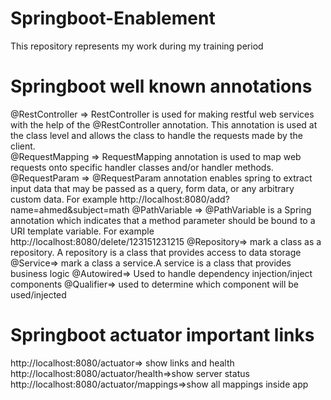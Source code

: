 # Springboot-Enablement
This repository represents my work during my training period
# Springboot well known annotations
@RestController => RestController is used for making restful web services with the help of the @RestController annotation. This annotation is used at the class level and allows the class to handle the requests made by the client.<br/>
@RequestMapping => RequestMapping annotation is used to map web requests onto specific handler classes and/or handler methods.
@RequestParam => @RequestParam annotation enables spring to extract input data that may be passed as a query, form data, or any arbitrary custom data. For example http://localhost:8080/add?name=ahmed&subject=math
@PathVariable => @PathVariable is a Spring annotation which indicates that a method parameter should be bound to a URI template variable. For example http://localhost:8080/delete/123151231215
@Repository=> mark a class as a repository. A repository is a class that provides access to data storage
@Service=> mark a class a service.A service is a class that provides business logic
@Autowired=> Used to handle dependency injection/inject components
@Qualifier=> used to determine which component will be used/injected
# Springboot actuator important links 
http://localhost:8080/actuator=> show links and health
http://localhost:8080/actuator/health=>show server status
http://localhost:8080/actuator/mappings=>show all mappings inside app

